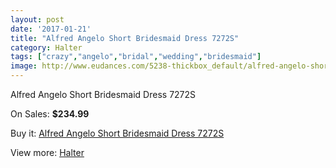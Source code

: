 ```yaml
---
layout: post
date: '2017-01-21'
title: "Alfred Angelo Short Bridesmaid Dress 7272S"
category: Halter
tags: ["crazy","angelo","bridal","wedding","bridesmaid"]
image: http://www.eudances.com/5238-thickbox_default/alfred-angelo-short-bridesmaid-dress-7272s.jpg
---
```

Alfred Angelo Short Bridesmaid Dress 7272S

On Sales: **$234.99**
<a href="https://www.eudances.com/en/halter/1761-alfred-angelo-short-bridesmaid-dress-7272s.html"><amp-img layout="responsive" width="600" height="600" src="//www.eudances.com/5238-thickbox_default/alfred-angelo-short-bridesmaid-dress-7272s.jpg" alt="Alfred Angelo Short Bridesmaid Dress 7272S 0" /></a>

Buy it: [Alfred Angelo Short Bridesmaid Dress 7272S](https://www.eudances.com/en/halter/1761-alfred-angelo-short-bridesmaid-dress-7272s.html "Alfred Angelo Short Bridesmaid Dress 7272S")

View more: [Halter](https://www.eudances.com/en/19-halter "Halter")